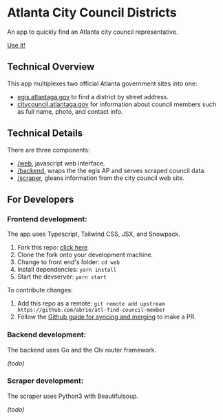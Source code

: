 # Atlanta City Council Districts

An app to quickly find an Atlanta city council representative.

[Use it!](https://abrie.github.io/atl-find-council-member)

## Technical Overview

This app multiplexes two official Atlanta government sites into one:

- [egis.atlantaga.gov](http://egis.atlantaga.gov/app/home/index.html) to find a district by street address.
- [citycouncil.atlantaga.gov](https://citycouncil.atlantaga.gov/council-members) for information about council members such as full name, photo, and contact info.

## Technical Details

There are three components:

- [/web](web), javascript web interface.
- [/backend](backend), wraps the the egis AP and serves scraped council data.
- [/scraper](scraper), gleans information from the city council web site.

## For Developers

### Frontend development:

The app uses Typescript, Tailwind CSS, JSX, and Snowpack.

1. Fork this repo: [click here](https://github.com/abrie/atl-find-council-member/fork)
2. Clone the fork onto your development machine.
3. Change to front end's folder: `cd web`
4. Install dependencies: `yarn install`
5. Start the devserver: `yarn start`

To contribute changes:

1. Add this repo as a remote: `git remote add upstream https://github.com/abrie/atl-find-council-member`
2. Follow the [Github guide for syncing and merging](https://docs.github.com/en/github/collaborating-with-issues-and-pull-requests/working-with-forks) to make a PR.

### Backend development:

The backend uses Go and the Chi router framework.

_(todo)_

### Scraper development:

The scraper uses Python3 with Beautifulsoup.

_(todo)_
